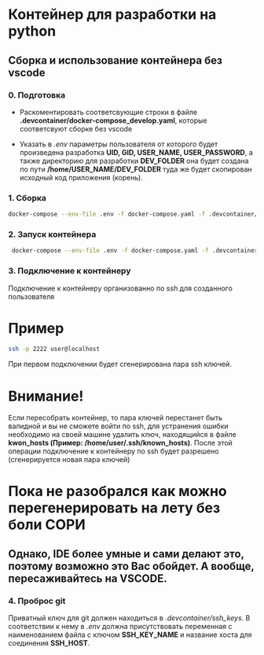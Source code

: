 # Контейнер для разработки на python
## Сборка и использование контейнера без vscode
### 0. Подготовка
- Раскоментировать соответсвующие строки в файле **.devcontainer/docker-compose_develop.yaml**, которые соответсвуют сборке без vscode

- Указать в *.env* параметры пользователя от которого будет произведена разработка **UID, GID, USER_NAME, USER_PASSWORD**, а также директорию для разработки **DEV_FOLDER** она будет создана по пути **/home/USER_NAME/DEV_FOLDER** туда же будет скопирован исходный код приложения (корень).
### 1. Сборка
```bash
docker-compose --env-file .env -f docker-compose.yaml -f .devcontainer/docker-compose_develop.yaml build --no-cache
```
### 2. Запуск контейнера
```bash
 docker-compose --env-file .env -f docker-compose.yaml -f .devcontainer/docker-compose_develop.yaml up -d
```

### 3. Подключение к контейнеру
Подключение к контейнеру организованно по ssh для созданного пользователя
# Пример
```bash
ssh -p 2222 user@localhost
```

При первом подключении будет сгенерирована пара ssh ключей. 

# Внимание!
Если пересобрать контейнер, то пара ключей перестанет быть валидной и вы не сможете войти по ssh, для устранения ошибки необходимо на своей машине удалить ключ, находящийся в файле **kwon_hosts (Пример: /home/user/.ssh/known_hosts)**. После этой операции подключение к контейнеру по ssh будет разрешено (сгенерируется новая пара ключей)

# Пока не разобрался как можно перегенерировать на лету без боли СОРИ

## Однако, IDE более умные и сами делают это, поэтому возможно это Вас обойдет. А вообще, пересаживайтесь на VSCODE.


### 4. Проброс git
Приватный ключ для git должен находиться в *.devcontainer/ssh_keys*. В соответствии к нему в *.env* должна присутствовать переменная с наименованием файла с ключом **SSH_KEY_NAME** и название хоста для соединения **SSH_HOST**. 